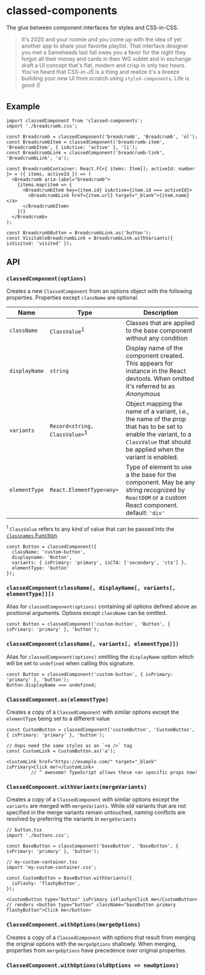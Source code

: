 # classed-components

The glue between component interfaces for styles and CSS-in-CSS.

> It's 2020 and your roomie and you come up with the idea of yet another app to share your favorite playlist. That interface designer you met a Sameheads last fall owes you a favor for the night they forgot all their money and cards in their WG sublet and in exchange draft a UI concept that's flat, modern and crisp in only two hours. You've heard that _CSS-in-JS_ is a thing and realize it's a breeze builiding your new UI from scratch using `styled-components`. Life is good ✌️

## Example

```tsx
import classedComponent from 'classed-components';
import './breadcrumb.css';

const Breadcrumb = classedComponent('breadcrumb', 'Breadcrumb', 'ol');
const BreadcrumbItem = classedComponent('breadcrumb-item', 'BreadcrumbItem', { isActive: 'active' }, 'li');
const BreadcrumbLink = classedComponent('breadcrumb-link', 'BreadcrumbLink', 'a');

const BreadcrumbContainer: React.FC<{ items: Item[]; activeId: number }> = ({ items, activeId }) => (
  <Breadcrumb aria-label="breadcrumb">
    {items.map(item => {
      <BreadcrumbItem key={item.id} isActive={item.id === activeId}>
        <BreadcrumbLink href={item.url} target="_blank">{item.name}</a>
      </BreadcrumbItem>
    })}
  </Breadcrumb>
);

const BreadcrumbButton = BreadcrumbLink.as('button');
const VisitableBreadcrumbLink = BreadcrumbLink.withVariants({ isVisited: 'visited' });
```

## API

### `classedComponent(options)`

Creates a new `ClassedComponent` from an options object with the following properties. Properties except `className` are optional.

<!-- prettier-ignore -->
|Name|Type|Description|
|-----|-----|-----|
|`className`|`ClassValue`<sup>1</sup>|Classes that are applied to the base component without any condition|
|`displayName`|`string`|Display name of the component created. This appears for instance in the React devtools. When omitted it's referred to as *Anonymous*|
|`variants`|`Record<string, ClassValue>`<sup>1</sup>|Object mapping the name of a variant, i.e., the name of the prop that has to be set to enable the variant, to a `ClassValue` that should be applied when the variant is enabled.|
|`elementType`|`React.ElementType<any>`|Type of element to use a the base for the component. May be any string recognized by `ReactDOM` or a custom React component. default: `'div'`|

<sup>1</sup> `ClassValue` refers to any kind of value that can be passed into the [`classnames` Function](https://github.com/JedWatson/classnames).

<!-- prettier-ignore -->
```tsx
const Button = classedComponent({
  className: 'custom-button',
  displayname: 'Button',
  variants: { isPrimary: 'primary', isCTA: ['secondary', 'cta'] },
  elementType: 'button'
});
```

### `classedComponent(className[, displayName[, variants[, elementType]]])`

Alias for `classedComponent(options)` containing all options defined above as positional arguments. Options except `className` can be omitted.

<!-- prettier-ignore -->
```tsx
const Button = classedComponent('custom-button', 'Button', { isPrimary: 'primary' }, 'button');
```

### `classedComponent(className[, variants[, elementType]])`

Alias for `classedComponent(options)` omitting the `displayName` option which will be set to `undefined` when calling this signature.

<!-- prettier-ignore -->
```tsx
const Button = classedComponent('custom-button', { isPrimary: 'primary' }, 'button');
Button.displayName === undefined;
```

### `ClassedComponent.as(elementType)`

Creates a copy of a `ClassedComponent` with similar options except the `elementType` being set to a different value

<!-- prettier-ignore -->
```tsx
const CustomButton = classedComponent('customButton', 'CustomButton', { isPrimary: 'primary' }, 'button');

// Oops need the same styles as an `<a />` tag
const CustomLink = CustomButton.as('a');

<CustomLink href="https://example.com/" target="_blank" isPrimary>Click me!</CustomLink>
         // ^ awesome! TypeScript allows these <a> specific props now!
```

### `ClassedComponent.withVariants(mergeVariants)`

Creates a copy of a `ClassedComponent` with similar options except the `variants` are merged with `mergeVariants`. While old variants that are not specified in the merge variants remain untouched, naming conflicts are resolved by preferring the variants in `mergeVariants`

<!-- prettier-ignore -->
```tsx
// button.tsx
import './buttons.css';

const BaseButton = classComponent('baseButton', 'BaseButton', { isPrimary: 'primary' }, 'button');

// my-custom-container.tsx
import 'my-custom-container.css';

const CustomButton = BaseButton.withVariants({
  isFlashy: 'flashyButton',
});

<CustomButton type="button" isPrimary isFlashy>Click me</CustomButton>
// renders <button type="button" className="baseButton primary flashyButton">Click me</button>
```

### `ClassedComponent.withOptions(mergeOptions)`

Creates a copy of a `ClassedComponent` with options that result from merging the original options with the `mergeOptions` shallowly. When merging, properties from `mergeOptions` have precedence over original properties.

### `ClassedComponent.withOptions(oldOptions => newOptions)`
